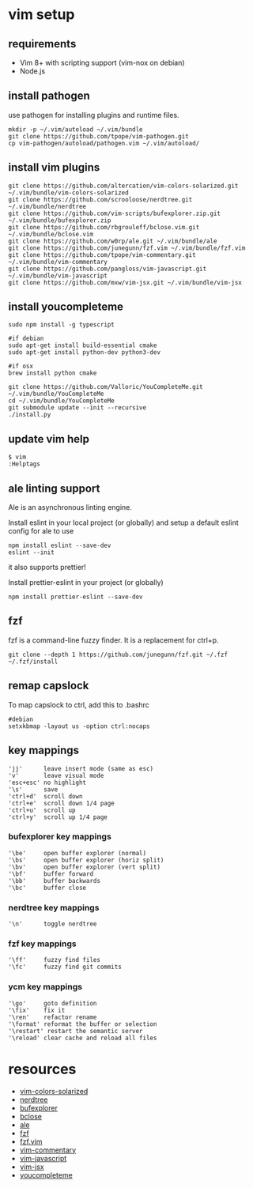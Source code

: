# vim setup

## requirements
* Vim 8+ with scripting support (vim-nox on debian)
* Node.js

## install pathogen

use pathogen for installing plugins and runtime files.
```
mkdir -p ~/.vim/autoload ~/.vim/bundle
git clone https://github.com/tpope/vim-pathogen.git
cp vim-pathogen/autoload/pathogen.vim ~/.vim/autoload/
```

## install vim plugins
```
git clone https://github.com/altercation/vim-colors-solarized.git ~/.vim/bundle/vim-colors-solarized
git clone https://github.com/scrooloose/nerdtree.git ~/.vim/bundle/nerdtree
git clone https://github.com/vim-scripts/bufexplorer.zip.git ~/.vim/bundle/bufexplorer.zip
git clone https://github.com/rbgrouleff/bclose.vim.git ~/.vim/bundle/bclose.vim
git clone https://github.com/w0rp/ale.git ~/.vim/bundle/ale
git clone https://github.com/junegunn/fzf.vim ~/.vim/bundle/fzf.vim
git clone https://github.com/tpope/vim-commentary.git ~/.vim/bundle/vim-commentary
git clone https://github.com/pangloss/vim-javascript.git ~/.vim/bundle/vim-javascript
git clone https://github.com/mxw/vim-jsx.git ~/.vim/bundle/vim-jsx
```

## install youcompleteme

```
sudo npm install -g typescript

#if debian
sudo apt-get install build-essential cmake
sudo apt-get install python-dev python3-dev

#if osx
brew install python cmake

git clone https://github.com/Valloric/YouCompleteMe.git ~/.vim/bundle/YouCompleteMe
cd ~/.vim/bundle/YouCompleteMe
git submodule update --init --recursive
./install.py
```

## update vim help
```
$ vim
:Helptags 
```

## ale linting support
Ale is an asynchronous linting engine.

Install eslint in your local project (or globally)
and setup a default eslint config for ale to use
```
npm install eslint --save-dev
eslint --init
```

it also supports prettier!

Install prettier-eslint in your project (or globally)
```
npm install prettier-eslint --save-dev
```

## fzf
fzf is a command-line fuzzy finder. 
It is a replacement for ctrl+p.

```
git clone --depth 1 https://github.com/junegunn/fzf.git ~/.fzf
~/.fzf/install
```

## remap capslock
To map capslock to ctrl, add this to .bashrc
```
#debian
setxkbmap -layout us -option ctrl:nocaps

```

## key mappings
```
'jj'      leave insert mode (same as esc)
'v'       leave visual mode
'esc+esc' no highlight
'\s'      save
'ctrl+d'  scroll down 
'ctrl+e'  scroll down 1/4 page
'ctrl+u'  scroll up 
'ctrl+y'  scroll up 1/4 page 
```

### bufexplorer key mappings
```
'\be'     open buffer explorer (normal)
'\bs'     open buffer explorer (horiz split)
'\bv'     open buffer explorer (vert split)
'\bf'     buffer forward
'\bb'     buffer backwards
'\bc'     buffer close
```

### nerdtree key mappings
```
'\n'      toggle nerdtree
```

### fzf key mappings
```
'\ff'     fuzzy find files
'\fc'     fuzzy find git commits
```

### ycm key mappings
```
'\go'     goto definition
'\fix'    fix it
'\ren'    refactor rename
'\format' reformat the buffer or selection
'\restart' restart the semantic server
'\reload' clear cache and reload all files 
```

# resources
* [vim-colors-solarized](https://github.com/altercation/vim-colors-solarized)
* [nerdtree](https://github.com/scrooloose/nerdtree)
* [bufexplorer](https://github.com/vim-scripts/bufexplorer.zip)
* [bclose](https://github.com/rbgrouleff/bclose.vim)
* [ale](https://github.com/w0rp/ale)
* [fzf](https://github.com/junegunn/fzf)
* [fzf.vim](https://github.com/junegunn/fzf.vim)
* [vim-commentary](https://github.com/tpope/vim-commentary)
* [vim-javascript](https://github.com/pangloss/vim-javascript)
* [vim-jsx](https://github.com/mxw/vim-jsx)
* [youcompleteme](https://github.com/Valloric/YouCompleteMe)

